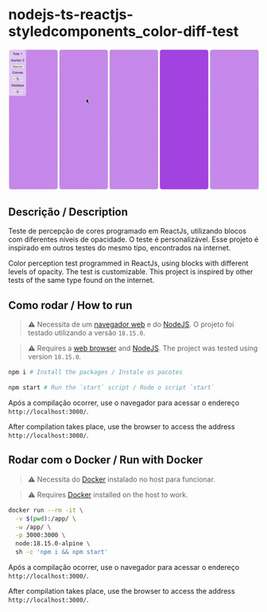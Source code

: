 # nodejs-ts-reactjs-styledcomponents_color-diff-test

![thumbnail](thumbnail.webp)

## Descrição / Description

Teste de percepção de cores programado em ReactJs, utilizando blocos com diferentes níveis de opacidade. O teste é personalizável. Esse projeto é inspirado em outros testes do mesmo tipo, encontrados na internet.

Color perception test programmed in ReactJs, using blocks with different levels of opacity. The test is customizable. This project is inspired by other tests of the same type found on the internet.

## Como rodar / How to run

> ⚠️ Necessita de um [navegador web](https://www.mozilla.org/pt-BR/firefox/download/thanks/) e do [NodeJS](https://nodejs.org/pt-br/). O projeto foi testado utilizando a versão `18.15.0`.

> ⚠️ Requires a [web browser](https://www.mozilla.org/pt-BR/firefox/download/thanks/) and [NodeJS](https://nodejs.org/en/). The project was tested using version `18.15.0`.

```bash
npm i # Install the packages / Instale os pacotes
```

```bash
npm start # Run the `start` script / Rode o script `start`
```

Após a compilação ocorrer, use o navegador para acessar o endereço `http://localhost:3000/`.

After compilation takes place, use the browser to access the address `http://localhost:3000/`.

## Rodar com o Docker / Run with Docker

> ⚠️ Necessita do [Docker](https://docs.docker.com/engine/install/) instalado no host para funcionar.

> ⚠️ Requires [Docker](https://docs.docker.com/engine/install/) installed on the host to work.

```bash
docker run --rm -it \
  -v $(pwd):/app/ \
  -w /app/ \
  -p 3000:3000 \
  node:18.15.0-alpine \
  sh -c 'npm i && npm start'
```

Após a compilação ocorrer, use o navegador para acessar o endereço `http://localhost:3000/`.

After compilation takes place, use the browser to access the address `http://localhost:3000/`.
